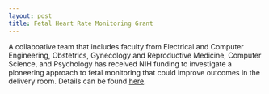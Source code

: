 ```yaml
---
layout: post
title: Fetal Heart Rate Monitoring Grant
---
```


A collaboative team that includes faculty from Electrical and Computer Engineering, Obstetrics, Gynecology and Reproductive Medicine, Computer Science, and Psychology has received NIH funding to investigate a pioneering approach to fetal monitoring that could improve outcomes in the delivery room. Details can be found [here](https://news.stonybrook.edu/homespotlight/scientists-awarded-3-2-million-to-improve-delivery-room-decisions).
